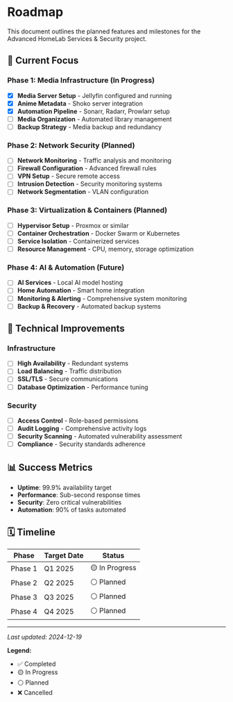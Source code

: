 # Roadmap

This document outlines the planned features and milestones for the Advanced HomeLab Services & Security project.

## 🎯 Current Focus

### Phase 1: Media Infrastructure (In Progress)
- [x] **Media Server Setup** - Jellyfin configured and running
- [x] **Anime Metadata** - Shoko server integration
- [x] **Automation Pipeline** - Sonarr, Radarr, Prowlarr setup
- [ ] **Media Organization** - Automated library management
- [ ] **Backup Strategy** - Media backup and redundancy

### Phase 2: Network Security (Planned)
- [ ] **Network Monitoring** - Traffic analysis and monitoring
- [ ] **Firewall Configuration** - Advanced firewall rules
- [ ] **VPN Setup** - Secure remote access
- [ ] **Intrusion Detection** - Security monitoring systems
- [ ] **Network Segmentation** - VLAN configuration

### Phase 3: Virtualization & Containers (Planned)
- [ ] **Hypervisor Setup** - Proxmox or similar
- [ ] **Container Orchestration** - Docker Swarm or Kubernetes
- [ ] **Service Isolation** - Containerized services
- [ ] **Resource Management** - CPU, memory, storage optimization

### Phase 4: AI & Automation (Future)
- [ ] **AI Services** - Local AI model hosting
- [ ] **Home Automation** - Smart home integration
- [ ] **Monitoring & Alerting** - Comprehensive system monitoring
- [ ] **Backup & Recovery** - Automated backup systems

## 🔧 Technical Improvements

### Infrastructure
- [ ] **High Availability** - Redundant systems
- [ ] **Load Balancing** - Traffic distribution
- [ ] **SSL/TLS** - Secure communications
- [ ] **Database Optimization** - Performance tuning

### Security
- [ ] **Access Control** - Role-based permissions
- [ ] **Audit Logging** - Comprehensive activity logs
- [ ] **Security Scanning** - Automated vulnerability assessment
- [ ] **Compliance** - Security standards adherence

## 📊 Success Metrics

- **Uptime**: 99.9% availability target
- **Performance**: Sub-second response times
- **Security**: Zero critical vulnerabilities
- **Automation**: 90% of tasks automated

## 🗓️ Timeline

| Phase | Target Date | Status |
|-------|-------------|--------|
| Phase 1 | Q1 2025 | 🟡 In Progress |
| Phase 2 | Q2 2025 | ⚪ Planned |
| Phase 3 | Q3 2025 | ⚪ Planned |
| Phase 4 | Q4 2025 | ⚪ Planned |

---

*Last updated: 2024-12-19*

**Legend:**
- ✅ Completed
- 🟡 In Progress  
- ⚪ Planned
- ❌ Cancelled